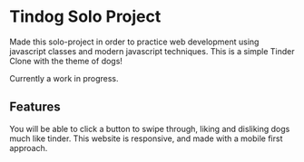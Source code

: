 # Tindog Solo Project

Made this solo-project in order to practice web development using javascript classes and modern javascript techniques. This is a simple Tinder Clone with the theme of dogs!

Currently a work in progress.

## Features
You will be able to click a button to swipe through, liking and disliking dogs much like tinder.
This website is responsive, and made with a mobile first approach.
